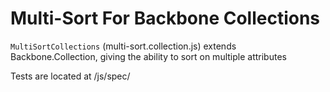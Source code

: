 <h1>Multi-Sort For Backbone Collections</h1>

<code>MultiSortCollections</code>  (multi-sort.collection.js) extends Backbone.Collection, giving the ability to sort on multiple attributes

Tests are located at /js/spec/